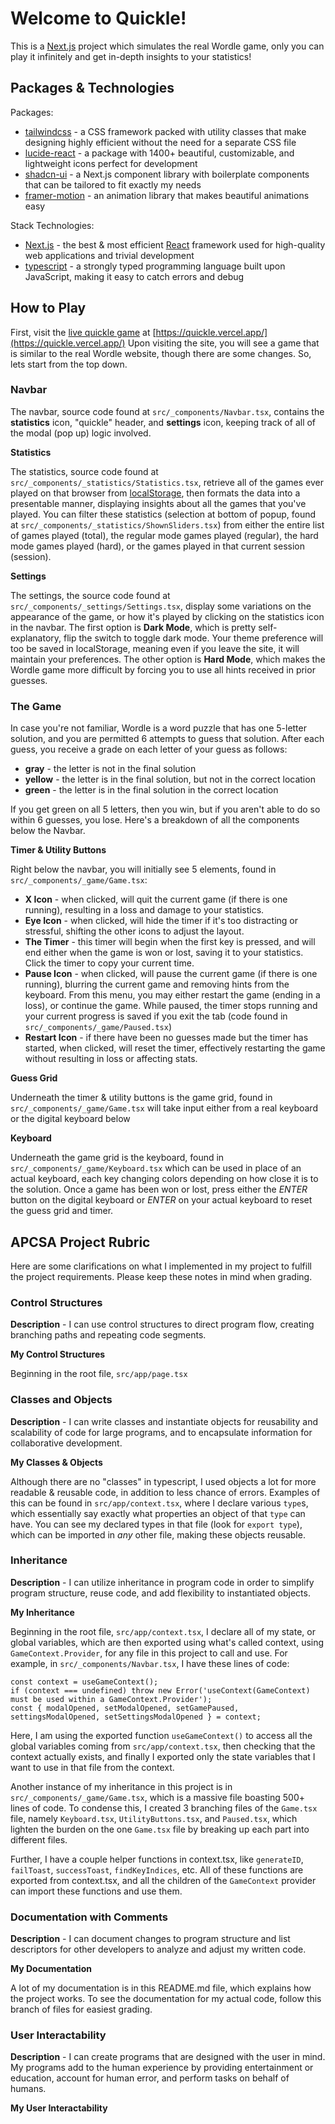 # Welcome to Quickle!

This is a [Next.js](https://nextjs.org/) project which simulates the real Wordle game, only you can play it infinitely and get in-depth insights to your statistics!

## Packages & Technologies
Packages:
- [tailwindcss](https://tailwindcss.com/) - a CSS framework packed with utility classes that make designing highly efficient without the need for a separate CSS file
- [lucide-react](https://lucide.dev/) - a package with 1400+ beautiful, customizable, and lightweight icons perfect for development
- [shadcn-ui](https://ui.shadcn.com/) - a Next.js component library with boilerplate components that can be tailored to fit exactly my needs
- [framer-motion](https://www.framer.com/motion/) - an animation library that makes beautiful animations easy

Stack Technologies:
- [Next.js](https://nextjs.org/) - the best & most efficient [React](https://react.dev/) framework used for high-quality web applications and trivial development
- [typescript](https://www.typescriptlang.org/) - a strongly typed programming language built upon JavaScript, making it easy to catch errors and debug

## How to Play
First, visit the [live quickle game](https://quickle.vercel.app/) at [https://quickle.vercel.app/](https://quickle.vercel.app/)
Upon visiting the site, you will see a game that is similar to the real Wordle website, though there are some changes.
So, lets start from the top down.

### Navbar
The navbar, source code found at `src/_components/Navbar.tsx`, contains the **statistics** icon, "quickle" header, and **settings** icon, keeping track of all of the modal (pop up) logic involved.

**Statistics**

The statistics, source code found at `src/_components/_statistics/Statistics.tsx`, retrieve all of the games ever played on that browser from [localStorage](https://developer.mozilla.org/en-US/docs/Web/API/Window/localStorage), then formats the data into a presentable manner, displaying insights about all the games that you've played. You can filter these statistics (selection at bottom of popup, found at `src/_components/_statistics/ShownSliders.tsx`) from either the entire list of games played (total), the regular mode games played (regular), the hard mode games played (hard), or the games played in that current session (session).

**Settings**

The settings, the source code found at `src/_components/_settings/Settings.tsx`, display some variations on the appearance of the game, or how it's played by clicking on the statistics icon in the navbar. The first option is **Dark Mode**, which is pretty self-explanatory, flip the switch to toggle dark mode. Your theme preference will too be saved in localStorage, meaning even if you leave the site, it will maintain your preferences. The other option is **Hard Mode**, which makes the Wordle game more difficult by forcing you to use all hints received in prior guesses.

### The Game
In case you're not familiar, Wordle is a word puzzle that has one 5-letter solution, and you are permitted 6 attempts to guess that solution. After each guess, you receive a grade on each letter of your guess as follows:

- **gray** - the letter is not in the final solution
- **yellow** - the letter is in the final solution, but not in the correct location
- **green** - the letter is in the final solution in the correct location

If you get green on all 5 letters, then you win, but if you aren't able to do so within 6 guesses, you lose.
Here's a breakdown of all the components below the Navbar. 

**Timer & Utility Buttons**

Right below the navbar, you will initially see 5 elements, found in `src/_components/_game/Game.tsx`:
- **X Icon** - when clicked, will quit the current game (if there is one running), resulting in a loss and damage to your statistics.
- **Eye Icon** - when clicked, will hide the timer if it's too distracting or stressful, shifting the other icons to adjust the layout.
- **The Timer** - this timer will begin when the first key is pressed, and will end either when the game is won or lost, saving it to your statistics. Click the timer to copy your current time.
- **Pause Icon** - when clicked, will pause the current game (if there is one running), blurring the current game and removing hints from the keyboard. From this menu, you may either restart the game (ending in a loss), or continue the game. While paused, the timer stops running and your current progress is saved if you exit the tab (code found in `src/_components/_game/Paused.tsx`)
- **Restart Icon** - if there have been no guesses made but the timer has started, when clicked, will reset the timer, effectively restarting the game without resulting in loss or affecting stats.

**Guess Grid**

Underneath the timer & utility buttons is the game grid, found in `src/_components/_game/Game.tsx` will take input either from a real keyboard or the digital keyboard below

**Keyboard**

Underneath the game grid is the keyboard, found in `src/_components/_game/Keyboard.tsx` which can be used in place of an actual keyboard, each key changing colors depending on how close it is to the solution. Once a game has been won or lost, press either the *ENTER* button on the digital keyboard or *ENTER* on your actual keyboard to reset the guess grid and timer.

## APCSA Project Rubric
Here are some clarifications on what I implemented in my project to fulfill the project requirements. Please keep these notes in mind when grading.

### Control Structures
**Description** - I can use control structures to direct program flow, creating branching paths and repeating code segments.

**My Control Structures** 

Beginning in the root file, `src/app/page.tsx`

### Classes and Objects
**Description** - I can write classes and instantiate objects for reusability and scalability of code for large programs, and to encapsulate information for collaborative development.

**My Classes & Objects**

Although there are no "classes" in typescript, I used objects a lot for more readable & reusable code, in addition to less chance of errors. Examples of this can be found in `src/app/context.tsx`, where I declare various `type`s, which essentially say exactly what properties an object of that `type` can have. You can see my declared types in that file (look for `export type`), which can be imported in *any* other file, making these objects reusable.

### Inheritance
**Description** - I can utilize inheritance in program code in order to simplify program structure, reuse code, and add flexibility to instantiated objects.

**My Inheritance** 

Beginning in the root file, `src/app/context.tsx`, I declare all of my state, or global variables, which are then exported using what's called context, using `GameContext.Provider`, for any file in this project to call and use. For example, in `src/_components/Navbar.tsx`, I have these lines of code:

```
const context = useGameContext();
if (context === undefined) throw new Error('useContext(GameContext) must be used within a GameContext.Provider');
const { modalOpened, setModalOpened, setGamePaused, settingsModalOpened, setSettingsModalOpened } = context;
```

Here, I am using the exported function `useGameContext()` to access all the global variables coming from `src/app/context.tsx`, then checking that the context actually exists, and finally I exported only the state variables that I want to use in that file from the context.

Another instance of my inheritance in this project is in `src/_components/_game/Game.tsx`, which is a massive file boasting 500+ lines of code. To condense this, I created 3 branching files of the `Game.tsx` file, namely `Keyboard.tsx`, `UtilityButtons.tsx`, and `Paused.tsx`, which lighten the burden on the one `Game.tsx` file by breaking up each part into different files.

Further, I have a couple helper functions in context.tsx, like `generateID`, `failToast`, `successToast`, `findKeyIndices`, etc. All of these functions are exported from context.tsx, and all the children of the `GameContext` provider can import these functions and use them.

### Documentation with Comments
**Description** - I can document changes to program structure and list descriptors for other developers to analyze and adjust my written code.

**My Documentation**

A lot of my documentation is in this README.md file, which explains how the project works. To see the documentation for my actual code, follow this branch of files for easiest grading.

### User Interactability
**Description** - I can create programs that are designed with the user in mind. My programs add to the human experience by providing entertainment or education, account for human error, and perform tasks on behalf of humans.

**My User Interactability**



